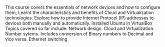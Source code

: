 This course covers the essentials of network devices and how to configure them, Learnt the characteristics and benefits of Cloud and Virtualization technologies.
Explore how to provide Internet Protocol (IP) addresses to devices both manually and automatically. Installed Ubuntu in VirtualBox
Topics covered so far include: 
Network design. 
Cloud and Virtualization. 
Number sytems. Includes conversion of Binary numbers to Decimal and vice versa.
Ethernet switching 
